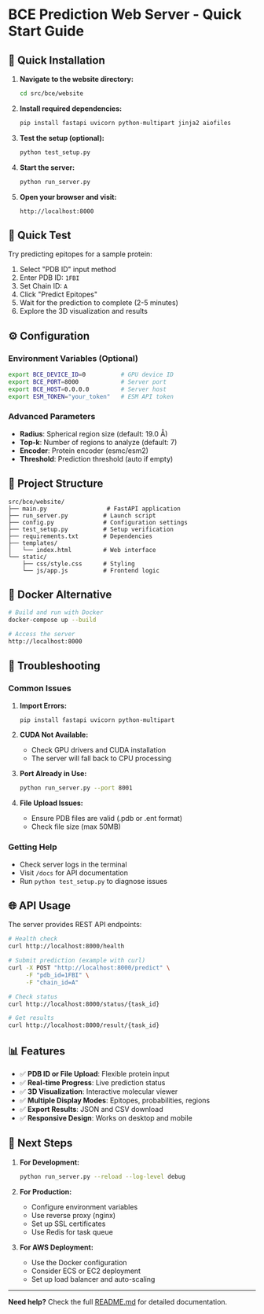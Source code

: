 # BCE Prediction Web Server - Quick Start Guide

## 🚀 Quick Installation

1. **Navigate to the website directory:**
   ```bash
   cd src/bce/website
   ```

2. **Install required dependencies:**
   ```bash
   pip install fastapi uvicorn python-multipart jinja2 aiofiles
   ```

3. **Test the setup (optional):**
   ```bash
   python test_setup.py
   ```

4. **Start the server:**
   ```bash
   python run_server.py
   ```

5. **Open your browser and visit:**
   ```
   http://localhost:8000
   ```

## 🧬 Quick Test

Try predicting epitopes for a sample protein:

1. Select "PDB ID" input method
2. Enter PDB ID: `1FBI`
3. Set Chain ID: `A`
4. Click "Predict Epitopes"
5. Wait for the prediction to complete (2-5 minutes)
6. Explore the 3D visualization and results

## ⚙️ Configuration

### Environment Variables (Optional)
```bash
export BCE_DEVICE_ID=0          # GPU device ID
export BCE_PORT=8000            # Server port
export BCE_HOST=0.0.0.0         # Server host
export ESM_TOKEN="your_token"   # ESM API token
```

### Advanced Parameters
- **Radius**: Spherical region size (default: 19.0 Å)
- **Top-k**: Number of regions to analyze (default: 7)
- **Encoder**: Protein encoder (esmc/esm2)
- **Threshold**: Prediction threshold (auto if empty)

## 📁 Project Structure

```
src/bce/website/
├── main.py                 # FastAPI application
├── run_server.py          # Launch script
├── config.py              # Configuration settings
├── test_setup.py          # Setup verification
├── requirements.txt       # Dependencies
├── templates/
│   └── index.html         # Web interface
└── static/
    ├── css/style.css      # Styling
    └── js/app.js          # Frontend logic
```

## 🐳 Docker Alternative

```bash
# Build and run with Docker
docker-compose up --build

# Access the server
http://localhost:8000
```

## 🔧 Troubleshooting

### Common Issues

1. **Import Errors:**
   ```bash
   pip install fastapi uvicorn python-multipart
   ```

2. **CUDA Not Available:**
   - Check GPU drivers and CUDA installation
   - The server will fall back to CPU processing

3. **Port Already in Use:**
   ```bash
   python run_server.py --port 8001
   ```

4. **File Upload Issues:**
   - Ensure PDB files are valid (.pdb or .ent format)
   - Check file size (max 50MB)

### Getting Help

- Check server logs in the terminal
- Visit `/docs` for API documentation
- Run `python test_setup.py` to diagnose issues

## 🌐 API Usage

The server provides REST API endpoints:

```bash
# Health check
curl http://localhost:8000/health

# Submit prediction (example with curl)
curl -X POST "http://localhost:8000/predict" \
     -F "pdb_id=1FBI" \
     -F "chain_id=A"

# Check status
curl http://localhost:8000/status/{task_id}

# Get results
curl http://localhost:8000/result/{task_id}
```

## 📊 Features

- ✅ **PDB ID or File Upload**: Flexible protein input
- ✅ **Real-time Progress**: Live prediction status
- ✅ **3D Visualization**: Interactive molecular viewer
- ✅ **Multiple Display Modes**: Epitopes, probabilities, regions
- ✅ **Export Results**: JSON and CSV download
- ✅ **Responsive Design**: Works on desktop and mobile

## 🎯 Next Steps

1. **For Development:**
   ```bash
   python run_server.py --reload --log-level debug
   ```

2. **For Production:**
   - Configure environment variables
   - Use reverse proxy (nginx)
   - Set up SSL certificates
   - Use Redis for task queue

3. **For AWS Deployment:**
   - Use the Docker configuration
   - Consider ECS or EC2 deployment
   - Set up load balancer and auto-scaling

---

**Need help?** Check the full [README.md](README.md) for detailed documentation. 